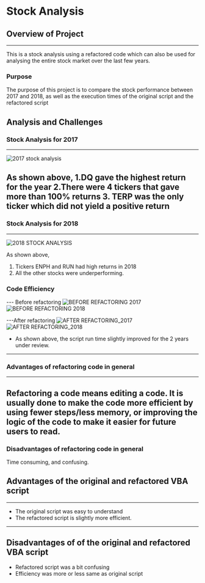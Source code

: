 # **Stock Analysis**

## **Overview of Project**
---
This is a stock analysis using a refactored code which can also be used for analysing the entire stock market over the last few years.
### **Purpose**

The purpose of this project is to compare the stock performance between 2017 and 2018, as well as the execution times of the original script and the refactored script

## **Analysis and Challenges**
### **Stock Analysis for 2017**
---
![2017 stock analysis](https://user-images.githubusercontent.com/89427676/132958177-eeb074f7-ac41-49c7-a457-143902cb8717.png)

As shown above,
   1.DQ gave the highest return for the year 
   2.There were 4 tickers that gave more than 100% returns
   3. TERP was the only ticker which did not yield a positive return
---
### **Stock Analysis for 2018**
---
![2018 STOCK ANALYSIS](https://user-images.githubusercontent.com/89427676/132958188-d0ab0a54-b5fc-434e-9ff1-4e080718e849.png)

As shown above, 
   1. Tickers ENPH and RUN had high returns in 2018
   2. All the other stocks were underperforming.
### **Code Efficiency**
--- Before refactoring
![BEFORE REFACTORING 2017](https://user-images.githubusercontent.com/89427676/132958204-b350d84a-2d31-48f4-a325-5e269e418367.png)
![BEFORE REFACTORING 2018](https://user-images.githubusercontent.com/89427676/132958210-c81c50b7-5d1a-4d4a-8611-1d1abf8ffc56.png)

---After refactoring
![AFTER REFACTORING_2017](https://user-images.githubusercontent.com/89427676/132958221-8a4fae40-d361-44b7-a5bf-94c9588656e1.png)
![AFTER REFACTORING_2018](https://user-images.githubusercontent.com/89427676/132958233-5c1d77c1-4f07-49fe-ad84-21befb6f9d75.png)

- As shown above, the script run time slightly improved for the 2 years under review.
---
### **Advantages of refactoring code in general**
---
Refactoring a code means editing a code. It is usually done to make the code more efficient by using fewer steps/less memory, or improving the logic of the code to make it easier for future users to read.
---
### **Disadvantages of refactoring code in general**
  Time consuming, and confusing.

## **Advantages of the original and refactored VBA script**
---
- The original script was easy to understand
- The refactored script is slightly more efficient. 
---
## **Disadvantages of of the original and refactored VBA script**

- Refactored script was a bit confusing
- Efficiency was more or less same as original script

